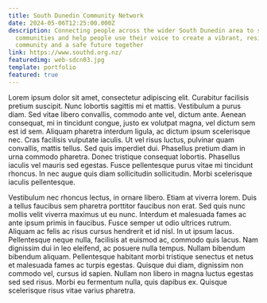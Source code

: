 ```yaml
---
title: South Dunedin Community Network
date: 2024-05-06T12:25:00.000Z
description: Connecting people across the wider South Dunedin area to strengthen
  communities and help people use their voice to create a vibrant, resilient
  community and a safe future together
link: https://www.southd.org.nz/
featuredimg: web-sdcn03.jpg
template: portfolio
featured: true
---
```

Lorem ipsum dolor sit amet, consectetur adipiscing elit. Curabitur facilisis pretium suscipit. Nunc lobortis sagittis mi et mattis. Vestibulum a purus diam. Sed vitae libero convallis, commodo ante vel, dictum ante. Aenean consequat, mi in tincidunt congue, justo ex volutpat magna, vel dictum sem est id sem. Aliquam pharetra interdum ligula, ac dictum ipsum scelerisque nec. Cras facilisis vulputate iaculis. Ut vel risus luctus, pulvinar quam convallis, mattis tellus. Sed quis imperdiet dui. Phasellus pretium diam in urna commodo pharetra. Donec tristique consequat lobortis. Phasellus iaculis vel mauris sed egestas. Fusce pellentesque purus vitae mi tincidunt rhoncus. In nec augue quis diam sollicitudin sollicitudin. Morbi scelerisque iaculis pellentesque.

Vestibulum nec rhoncus lectus, in ornare libero. Etiam at viverra lorem. Duis a tellus faucibus sem pharetra porttitor faucibus non erat. Sed quis nunc mollis velit viverra maximus ut eu nunc. Interdum et malesuada fames ac ante ipsum primis in faucibus. Fusce semper ut odio ultrices rutrum. Aliquam ac felis ac risus cursus hendrerit et id nisl. In ut ipsum lacus. Pellentesque neque nulla, facilisis at euismod ac, commodo quis lacus. Nam dignissim dui in leo eleifend, ac posuere nulla tempus. Nullam bibendum bibendum aliquam. Pellentesque habitant morbi tristique senectus et netus et malesuada fames ac turpis egestas. Quisque dui diam, dignissim non commodo vel, cursus id sapien. Nullam non libero in magna luctus egestas sed sed risus. Morbi eu fermentum nulla, quis dapibus ex. Quisque scelerisque risus vitae varius pharetra.
